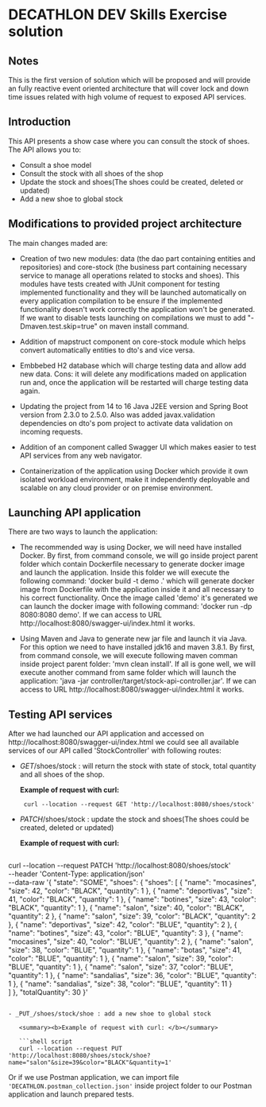 # DECATHLON DEV  Skills  Exercise solution

## Notes

This is the first version of solution which will be proposed  and will provide an fully reactive event oriented architecture that will cover lock and down time issues related with high volume of request to exposed API services. 

## Introduction

This API presents a show case where you can consult the stock of shoes. The API allows you to:
- Consult a shoe model
- Consult the stock with all shoes of the shop
- Update the stock and shoes(The shoes could be created, deleted or updated)
- Add a new shoe to global stock

## Modifications to provided project architecture

The main changes maded are:
- Creation of two new modules: data (the dao part containing entities and repositories) and core-stock (the business part containing necessary service to manage all operations related to stocks and shoes). This modules have tests created with JUnit component for testing implemented  functionality and they will be launched automatically on every application compilation to be ensure if the implemented functionality doesn't work correctly the application won't be generated. If we want to disable tests launching on compilations we must to add "-Dmaven.test.skip=true" on maven install command.

- Addition of mapstruct component on core-stock module which helps convert automatically entities to dto's and vice versa. 

- Embbebed H2 database which will charge testing data and allow add new data. Cons: it will delete any modifications maded on application run and, once the application will be restarted will charge testing data again.

- Updating the project from 14 to 16 Java J2EE version and Spring Boot version from 2.3.0 to 2.5.0. Also was added javax.validation dependencies on dto's pom project to activate data validation on incoming requests.

- Addition of an component called Swagger UI which makes easier to test API services from any web navigator.

- Containerization of the application using Docker which provide it own isolated workload environment, make it independently deployable and scalable on any cloud provider or on premise environment.   

## Launching API application

There are two ways to launch the application: 

 - The recommended way is using Docker, we will need have installed Docker. By first, from command console, we will go inside project parent folder which contain Dockerfile necessary to generate docker image and launch the application. Inside this folder we will execute the following command: 'docker build -t demo .' which will generate docker image from Dockerfile with the application inside it and all necessary to his correct functionality. Once the image called 'demo' it's generated we can launch the docker image with following command: 'docker run -dp 8080:8080 demo'. If we can access to URL http://localhost:8080/swagger-ui/index.html it works.
 
 - Using Maven and Java to generate new jar file and launch it via Java. For this option we need to have installed jdk16 and maven 3.8.1. By first, from command console, we will execute following maven comman inside project parent folder: 'mvn clean install'. If all is gone well, we will execute another command from same folder which will launch the application: 'java -jar controller/target/stock-api-controller.jar'. If we can access to URL http://localhost:8080/swagger-ui/index.html it works.
 
## Testing API services
 
 After we had launched our API application and accessed on http://localhost:8080/swagger-ui/index.html we could see all available services of our API called 'StockController' with following routes:
-  _GET_​/shoes​/stock : will return the stock with state of stock, total quantity and all shoes of the shop. 

   <summary><b>Example of request with curl: </b></summary>
    
    
   ```shell script  
    curl --location --request GET 'http://localhost:8080/shoes/stock'    
   ```

- _PATCH_​/shoes​/stock : update the stock and shoes(The shoes could be created, deleted or updated)

   <summary><b>Example of request with curl: </b></summary>
   
   ```shell script   
curl --location --request PATCH 'http://localhost:8080/shoes/stock' \
--header 'Content-Type: application/json' \
--data-raw '{
  "state": "SOME",
  "shoes": {
    "shoes": [
      {
        "name": "mocasines",
        "size": 42,
        "color": "BLACK",
        "quantity": 1
      },
      {
        "name": "deportivas",
        "size": 41,
        "color": "BLACK",
        "quantity": 1
      },
      {
        "name": "botines",
        "size": 43,
        "color": "BLACK",
        "quantity": 1
      },
      {
        "name": "salon",
        "size": 40,
        "color": "BLACK",
        "quantity": 2
      },
      {
        "name": "salon",
        "size": 39,
        "color": "BLACK",
        "quantity": 2
      },
      {
        "name": "deportivas",
        "size": 42,
        "color": "BLUE",
        "quantity": 2
      },
      {
        "name": "botines",
        "size": 43,
        "color": "BLUE",
        "quantity": 3
      },
      {
        "name": "mocasines",
        "size": 40,
        "color": "BLUE",
        "quantity": 2
      },
      {
        "name": "salon",
        "size": 38,
        "color": "BLUE",
        "quantity": 1
      },
      {
        "name": "botas",
        "size": 41,
        "color": "BLUE",
        "quantity": 1
      },
      {
        "name": "salon",
        "size": 39,
        "color": "BLUE",
        "quantity": 1
      },
      {
        "name": "salon",
        "size": 37,
        "color": "BLUE",
        "quantity": 1
      },
      {
        "name": "sandalias",
        "size": 36,
        "color": "BLUE",
        "quantity": 1
      },
      {
        "name": "sandalias",
        "size": 38,
        "color": "BLUE",
        "quantity": 11
      }      
    ]
  },
  "totalQuantity": 30
}'
```

- _PUT_​/shoes​/stock/shoe : add a new shoe to global stock

   <summary><b>Example of request with curl: </b></summary>
   
   ```shell script 
   curl --location --request PUT 'http://localhost:8080/shoes/stock/shoe?name="salon"&size=39&color="BLACK"&quantity=1'
```

Or if we use Postman application, we can import file ` 'DECATHLON.postman_collection.json' `  inside project folder to our Postman application and launch prepared tests.
